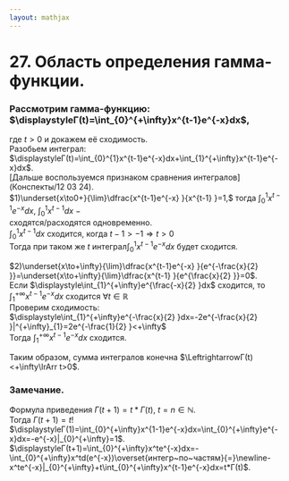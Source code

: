 ```yaml
---  
layout: mathjax  
---  
```

  
# 27. Область определения гамма-функции.  
  
### Рассмотрим гамма-функцию: $\displaystyleГ(t)=\int_{0}^{+\infty}x^{t-1}e^{-x}dx$,  
где $t>0$ и докажем её сходимость.  
Разобьем интеграл:  
$\displaystyleГ(t)=\int_{0}^{1}x^{t-1}e^{-x}dx+\int_{1}^{+\infty}x^{t-1}e^{-x}dx$.  
[Дальше воспользуемся признаком сравнения интегралов](Конспекты/12 03 24).  
$1)\underset{x\to0+}{\lim}\dfrac{x^{t-1}e^{-x} }{x^{t-1} }=1,$ тогда $\displaystyle\int_{0}^{1}x^{t-1}e^{-x}dx,~\int_{0}^{1}x^{t-1}dx~-~$  
сходятся/расходятся одновременно.  
 $\displaystyle\int_{0}^{1}x^{t-1}dx~$сходится, когда $t-1>-1\Rightarrow t>0$  
Тогда при таком же $t$ интеграл$\displaystyle\int_{0}^{1}x^{t-1}e^{-x}dx$ будет сходится.  
  
$2)\underset{x\to+\infty}{\lim}\dfrac{x^{t-1}e^{-x} }{e^{-\frac{x}{2} }}=\underset{x\to+\infty}{\lim}\dfrac{x^{t-1} }{e^{\frac{x}{2} }}=0$.  
Если $\displaystyle\int_{1}^{+\infty}e^{\frac{-x}{2} }dx$ сходится, то $\displaystyle\int_{1}^{+\infty}x^{t-1}e^{-x}dx$ сходится $\forall t\in\mathbb{R}$  
Проверим сходимость:  
$\displaystyle\int_{1}^{+\infty}e^{-\frac{x}{2} }dx=-2e^{-\frac{x}{2} }|^{+\infty}_{1}=2e^{-\frac{1}{2} }<+\infty$  
Тогда $\displaystyle\int_{1}^{+\infty}x^{t-1}e^{-x}dx$ сходится.  
  
Таким образом, сумма интегралов конечна $\LeftrightarrowГ(t)<+\infty\lrArr t>0$.  
  
### Замечание.  
Формула приведения $Г(t+1)=t * Г(t),~t=n\in\mathbb{N}$.  
Тогда $Г(t+1)=t!$  
$\displaystyleГ(1)=\int_{0}^{+\infty}x^{1-1}e^{-x}dx=\int_{0}^{+\infty}e^{-x}dx=-e^{-x}|_{0}^{+\infty}=1$.  
$\displaystyleГ(t+1)=\int_{0}^{+\infty}x^te^{-x}dx=-\int_{0}^{+\infty}x^td(e^{-x})\overset{интегр~по~частям}{=}\newline-x^te^{-x}|_{0}^{+\infty}+t\int_{0}^{+\infty}x^{t-1}e^{-x}dx=t*Г(t)$.  
